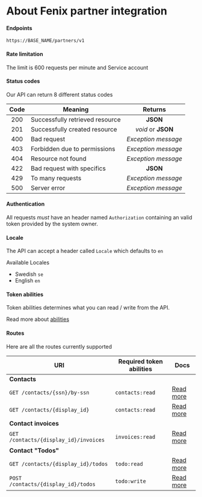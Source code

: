# About Fenix partner integration

#### Endpoints

`https://BASE_NAME/partners/v1`

#### Rate limitation

The limit is 600 requests per minute and  Service account

#### Status codes

Our API can return 8 different status codes

| Code | Meaning                         |       Returns       |
| :--: | ------------------------------- | :-----------------: |
| 200  | Successfully retrieved resource |      **JSON**       |
| 201  | Successfully created resource   | _void_ or **JSON**  |
| 400  | Bad request                     | _Exception message_ |
| 403  | Forbidden due to permissions    | _Exception message_ |
| 404  | Resource not found              | _Exception message_ |
| 422  | Bad request with specifics      |      **JSON**       |
| 429  | To many requests                | _Exception message_ |
| 500  | Server error                    | _Exception message_ |

#### Authentication
All requests _must_ have an header named `Authorization` containing an valid token provided by the system owner.

#### Locale

The API can accept a header called `Locale` which defaults to `en`

Available Locales

* Swedish `se`
* English `en`

#### Token abilities

Token abilities determines what you can read / write from the API.

Read more about [abilities](docs/abilities.md)


#### Routes

Here are all the routes currently supported

| URI                                   | Required token abilities | Docs                          |
| ------------------------------------- | ------------------------ | ----------------------------- |
| **Contacts**                          |                          |                               |
| `GET /contacts/{ssn}/by-ssn`          | `contacts:read`          | [Read more](docs/contacts.md) |
| `GET /contacts/{display_id}`          | `contacts:read`          | [Read more](docs/contacts.md) |
| **Contact invoices**                  |                          |                               |
| `GET /contacts/{display_id}/invoices` | `invoices:read`          | [Read more](docs/contacts.md) |
| **Contact "Todos"**                   |                          |                               |
| `GET /contacts/{display_id}/todos`    | `todo:read`              | [Read more](docs/todos.md)    |
| `POST /contacts/{display_id}/todos`   | `todo:write`             | [Read more](docs/todos.md)    |



